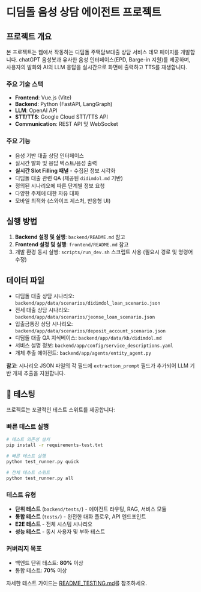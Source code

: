 # 디딤돌 음성 상담 에이전트 프로젝트

## 프로젝트 개요

본 프로젝트는 웹에서 작동하는 디딤돌 주택담보대출 상담 서비스 데모 페이지를 개발합니다. chatGPT 음성봇과 유사한 음성 인터페이스(EPD, Barge-in 지원)를 제공하며, 사용자의 발화와 AI의 LLM 응답을 실시간으로 화면에 출력하고 TTS를 재생합니다.

### 주요 기술 스택

- **Frontend**: Vue.js (Vite)
- **Backend**: Python (FastAPI, LangGraph)
- **LLM**: OpenAI API
- **STT/TTS**: Google Cloud STT/TTS API
- **Communication**: REST API 및 WebSocket

### 주요 기능

- 음성 기반 대출 상담 인터페이스
- 실시간 발화 및 응답 텍스트/음성 출력
- **실시간 Slot Filling 패널** - 수집된 정보 시각화
- 디딤돌 대출 관련 QA (제공된 `didimdol.md` 기반)
- 정의된 시나리오에 따른 단계별 정보 요청
- 다양한 주제에 대한 자유 대화
- 모바일 최적화 (스와이프 제스처, 반응형 UI)

## 실행 방법

1.  **Backend 설정 및 실행**: `backend/README.md` 참고
2.  **Frontend 설정 및 실행**: `frontend/README.md` 참고
3.  개발 환경 동시 실행: `scripts/run_dev.sh` 스크립트 사용 (필요시 경로 및 명령어 수정)

## 데이터 파일

- 디딤돌 대출 상담 시나리오: `backend/app/data/scenarios/didimdol_loan_scenario.json`
- 전세 대출 상담 시나리오: `backend/app/data/scenarios/jeonse_loan_scenario.json`
- 입출금통장 상담 시나리오: `backend/app/data/scenarios/deposit_account_scenario.json`
- 디딤돌 대출 QA 지식베이스: `backend/app/data/kb/didimdol.md`
- 서비스 설명 정보: `backend/app/config/service_descriptions.yaml`
- 개체 추출 에이전트: `backend/app/agents/entity_agent.py`

**참고**: 시나리오 JSON 파일의 각 필드에 `extraction_prompt` 필드가 추가되어 LLM 기반 개체 추출을 지원합니다.

## 🧪 테스팅

프로젝트는 포괄적인 테스트 스위트를 제공합니다:

### 빠른 테스트 실행

```bash
# 테스트 의존성 설치
pip install -r requirements-test.txt

# 빠른 테스트 실행
python test_runner.py quick

# 전체 테스트 스위트
python test_runner.py all
```

### 테스트 유형

- **단위 테스트** (`backend/tests/`) - 에이전트 라우팅, RAG, 서비스 모듈
- **통합 테스트** (`tests/`) - 완전한 대화 플로우, API 엔드포인트
- **E2E 테스트** - 전체 시스템 시나리오
- **성능 테스트** - 동시 사용자 및 부하 테스트

### 커버리지 목표

- 백엔드 단위 테스트: **80%** 이상
- 통합 테스트: **70%** 이상

자세한 테스트 가이드는 [README_TESTING.md](README_TESTING.md)를 참조하세요.
